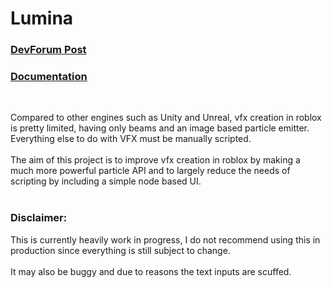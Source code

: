 # Lumina

### [DevForum Post](https://devforum.roblox.com/t/lumina-a-custom-particle-system/2963557)<br/>
### [Documentation](https://mqxsyy.github.io/LuminaDocs/)
<br/>

Compared to other engines such as Unity and Unreal, vfx creation in roblox is pretty limited, having only beams and an image based particle emitter. Everything else to do with VFX must be manually scripted.
<br><br>
The aim of this project is to improve vfx creation in roblox by making a much more powerful particle API and to largely reduce the needs of scripting by including a simple node based UI.
<br><br>

### Disclaimer:

This is currently heavily work in progress, I do not recommend using this in production since everything is still subject to change.
<br> <br>
It may also be buggy and due to reasons the text inputs are scuffed.
<br> <br>
